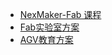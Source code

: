 <!-- 侧边栏 docs/_sidebar.md -->
  * [NexMaker-Fab 课程](https://www.nexmaker.com)
  * [Fab实验室方案](cn/lab/lab.md)
  * [AGV教育方案](cn/agv/agv.md)
